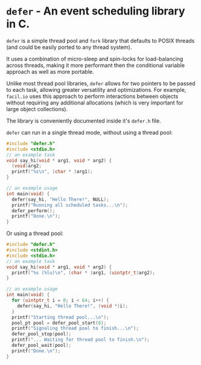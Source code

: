 # `defer` - An event scheduling library in C.

`defer` is a simple thread pool and `fork` library that defaults to POSIX threads (and could be easily ported to any thread system).

It uses a combination of micro-sleep and spin-locks for load-balancing across threads, making it more performant then the conditional variable approach as well as more portable.

Unlike most thread pool libraries, `defer` allows for two pointers to be passed to each task, allowing greater versatility and optimizations. For example, `facil.io` uses this approach to perform interactions between objects without requiring any additional allocations (which is very important for large object collections).

The library is conveniently documented inside it's `defer.h` file.

`defer` can run in a single thread mode, without using a thread pool:

```c
#include "defer.h"
#include <stdio.h>
// an example task
void say_hi(void * arg1, void * arg2) {
  (void)arg2;
  printf("%s\n", (char * )arg1);
}

// an example usage
int main(void) {
  defer(say_hi, "Hello There!", NULL);
  printf("Running all scheduled tasks...\n");
  defer_perform();
  printf("Done.\n");
}
```

Or using a thread pool:

```c
#include "defer.h"
#include <stdint.h>
#include <stdio.h>
// an example task
void say_hi(void * arg1, void * arg2) {
  printf("%s (%lu)\n", (char * )arg1, (uintptr_t)arg2);
}

// an example usage
int main(void) {
  for (uintptr_t i = 0; i < 64; i++) {
    defer(say_hi, "Hello There!", (void *)i);
  }
  printf("Starting thread pool...\n");
  pool_pt pool = defer_pool_start(8);
  printf("Signaling thread pool to finish...\n");
  defer_pool_stop(pool);
  printf("... Waiting for thread pool to finish.\n");
  defer_pool_wait(pool);
  printf("Done.\n");
}
```

